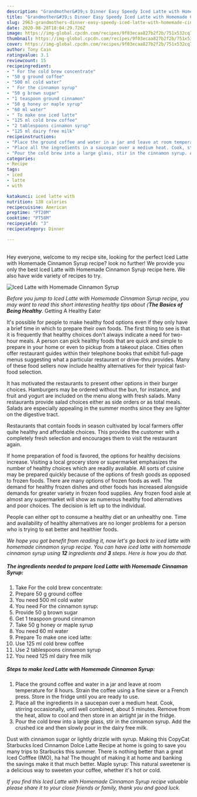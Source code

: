 ```yaml
---
description: "Grandmother&#39;s Dinner Easy Speedy Iced Latte with Homemade Cinnamon Syrup"
title: "Grandmother&#39;s Dinner Easy Speedy Iced Latte with Homemade Cinnamon Syrup"
slug: 2963-grandmothers-dinner-easy-speedy-iced-latte-with-homemade-cinnamon-syrup
date: 2020-08-28T18:04:29.726Z
image: https://img-global.cpcdn.com/recipes/9f03ecaa827b2f2b/751x532cq70/iced-latte-with-homemade-cinnamon-syrup-recipe-main-photo.jpg
thumbnail: https://img-global.cpcdn.com/recipes/9f03ecaa827b2f2b/751x532cq70/iced-latte-with-homemade-cinnamon-syrup-recipe-main-photo.jpg
cover: https://img-global.cpcdn.com/recipes/9f03ecaa827b2f2b/751x532cq70/iced-latte-with-homemade-cinnamon-syrup-recipe-main-photo.jpg
author: Tony Cain
ratingvalue: 3.1
reviewcount: 15
recipeingredient:
- " For the cold brew concentrate"
- "50 g ground coffee"
- "500 ml cold water"
- " For the cinnamon syrup"
- "50 g brown sugar"
- "1 teaspoon ground cinnamon"
- "50 g honey or maple syrup"
- "60 ml water"
- " To make one iced latte"
- "125 ml cold brew coffee"
- "2 tablespoons cinnamon syrup"
- "125 ml dairy free milk"
recipeinstructions:
- "Place the ground coffee and water in a jar and leave at room temperature for 8 hours. Strain the coffee using a fine sieve or a French press. Store in the fridge until you are ready to use."
- "Place all the ingredients in a saucepan over a medium heat. Cook, stirring occasionally, until well combined, about 5 minutes. Remove from the heat, allow to cool and then store in an airtight jar in the fridge."
- "Pour the cold brew into a large glass, stir in the cinnamon syrup. Add the crushed ice and then slowly pour in the dairy free milk."
categories:
- Recipe
tags:
- iced
- latte
- with

katakunci: iced latte with 
nutrition: 138 calories
recipecuisine: American
preptime: "PT20M"
cooktime: "PT58M"
recipeyield: "3"
recipecategory: Dinner

---
```

<br>
Hey everyone, welcome to my recipe site, looking for the perfect Iced Latte with Homemade Cinnamon Syrup recipe? look no further! We provide you only the best Iced Latte with Homemade Cinnamon Syrup recipe here. We also have wide variety of recipes to try.
<br>


![Iced Latte with Homemade Cinnamon Syrup](https://img-global.cpcdn.com/recipes/9f03ecaa827b2f2b/751x532cq70/iced-latte-with-homemade-cinnamon-syrup-recipe-main-photo.jpg)

<i>Before you jump to Iced Latte with Homemade Cinnamon Syrup recipe, you may want to read this short interesting healthy tips about {<strong>The Basics of Being Healthy</strong>.</i>
Getting A Healthy Eater

It's possible for people to make healthy food options even if they only have a brief time in which to prepare their own foods. The first thing to see is that it is frequently that healthy choices don't always indicate a need for two-hour meals. A person can pick healthy foods that are quick and simple to prepare in your home or even to pickup from a takeout place. Cities often offer restaurant guides within their telephone books that exhibit full-page menus suggesting what a particular restaurant or drive-thru provides. Many of these food sellers now include healthy alternatives for their typical fast-food selection.

 It has motivated the restaurants to present other options in their burger choices. Hamburgers may be ordered without the bun, for instance, and fruit and yogurt are included on the menu along with fresh salads. Many restaurants provide salad choices either as side orders or as total meals.  Salads are especially appealing in the summer months since they are lighter on the digestive tract.

Restaurants that contain foods in season cultivated by local farmers offer quite healthy and affordable choices.  This provides the customer with a completely fresh selection and encourages them to visit the restaurant again.

If home preparation of food is favored, the options for healthy decisions increase. Visiting a local grocery store or supermarket emphasizes the number of healthy choices which are readily available.  All sorts of cuisine may be prepared quickly because of the options of fresh goods as opposed to frozen foods. There are many options of frozen foods as well. The demand for healthy frozen dishes and other foods has increased alongside demands for greater variety in frozen food supplies. Any frozen food aisle at almost any supermarket will show as numerous healthy food alternatives and poor choices. The decision is left up to the individual.

People can either opt to consume a healthy diet or an unhealthy one. Time and availability of healthy alternatives are no longer problems for a person who is trying to eat better and healthier foods.


<i>We hope you got benefit from reading it, now let's go back to iced latte with homemade cinnamon syrup recipe. You can have iced latte with homemade cinnamon syrup using <strong>12</strong> ingredients and <strong>3</strong> steps. Here is how you do that.
</i>

##### The ingredients needed to prepare Iced Latte with Homemade Cinnamon Syrup:

1. Take  For the cold brew concentrate:
1. Prepare 50 g ground coffee
1. You need 500 ml cold water
1. You need  For the cinnamon syrup:
1. Provide 50 g brown sugar
1. Get 1 teaspoon ground cinnamon
1. Take 50 g honey or maple syrup
1. You need 60 ml water
1. Prepare  To make one iced latte:
1. Use 125 ml cold brew coffee
1. Use 2 tablespoons cinnamon syrup
1. You need 125 ml dairy free milk


##### Steps to make Iced Latte with Homemade Cinnamon Syrup:

1. Place the ground coffee and water in a jar and leave at room temperature for 8 hours. Strain the coffee using a fine sieve or a French press. Store in the fridge until you are ready to use.
1. Place all the ingredients in a saucepan over a medium heat. Cook, stirring occasionally, until well combined, about 5 minutes. Remove from the heat, allow to cool and then store in an airtight jar in the fridge.
1. Pour the cold brew into a large glass, stir in the cinnamon syrup. Add the crushed ice and then slowly pour in the dairy free milk.


Dust with cinnamon sugar or lightly drizzle with syrup. Making this CopyCat Starbucks Iced Cinnamon Dolce Latte Recipe at home is going to save you many trips to Starbucks this summer. There is nothing better than a great Iced Cofffee (IMO), ha ha! The thought of making it at home and banking the savings make it that much better. Maple syrup: This natural sweetener is a delicious way to sweeten your coffee, whether it&#39;s hot or cold. 

<i>If you find this Iced Latte with Homemade Cinnamon Syrup recipe valuable please share it to your close friends or family, thank you and good luck.</i>
